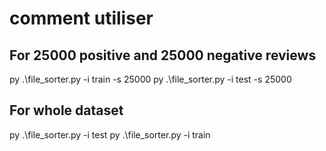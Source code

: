 # comment utiliser #
## For 25000 positive and 25000 negative reviews ##
py .\file_sorter.py -i train -s 25000 
py .\file_sorter.py -i test -s 25000

## For whole dataset ##
py .\file_sorter.py -i test
py .\file_sorter.py -i train
